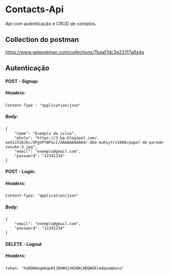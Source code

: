 # Contacts-Api
Api com autenticação e CRUD de contatos.

## Collection do postman
https://www.getpostman.com/collections/7baaf7dc3e237f7a8a4a

## Autenticação 
#### POST - Signup:
##### Headers: 
```
Content-Type : "application/json"
```
##### Body: 
```
{
	"name": "Exemplo da silva",
	"photo": "https://3.bp.blogspot.com/-eeX1iXI0Jkc/UPgVPtWPacI/AAAAAAAAAH4/-Qbe-muKsyY/s1600/papel-de-parede-sasuke-3.jpg",
	"email": "exemplo@gmail.com",
	"password": "12341234"
}
```

#### POST - Login:
##### Headers: 
```
Content-Type: "application/json"
```
##### Body: 
```
{
	"email": "exemplo@gmail.com",
	"password": "12341234"
}
```

#### DELETE - Logout
##### Headers: 
```
token: "heDDNdoqmkqwOIJDHWdjnKDQKLWDQWdklmdqxwqkonx"
```

